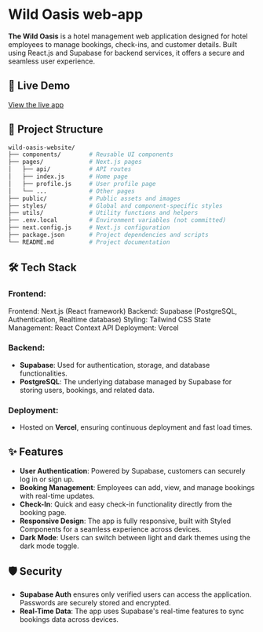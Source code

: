 # Wild Oasis web-app

**The Wild Oasis** is a hotel management web application designed for hotel employees to manage bookings, check-ins, and customer details. Built using React.js and Supabase for backend services, it offers a secure and seamless user experience.

## 🔗 Live Demo
[View the live app](#)

## 📂 Project Structure
```bash
wild-oasis-website/
├── components/        # Reusable UI components
├── pages/             # Next.js pages
│   ├── api/           # API routes
│   ├── index.js       # Home page
│   ├── profile.js     # User profile page
│   └── ...            # Other pages
├── public/            # Public assets and images
├── styles/            # Global and component-specific styles
├── utils/             # Utility functions and helpers
├── .env.local         # Environment variables (not committed)
├── next.config.js     # Next.js configuration
├── package.json       # Project dependencies and scripts
└── README.md          # Project documentation
```

## 🛠️ Tech Stack

### Frontend:
Frontend: Next.js (React framework)
Backend: Supabase (PostgreSQL, Authentication, Realtime database)
Styling: Tailwind CSS
State Management: React Context API
Deployment: Vercel

### Backend:
- **Supabase**: Used for authentication, storage, and database functionalities.
- **PostgreSQL**: The underlying database managed by Supabase for storing users, bookings, and related data.

### Deployment:
- Hosted on **Vercel**, ensuring continuous deployment and fast load times.


## ✨ Features

- **User Authentication**: Powered by Supabase, customers can securely log in or sign up.
- **Booking Management**: Employees can add, view, and manage bookings with real-time updates.
- **Check-In**: Quick and easy check-in functionality directly from the booking page.
- **Responsive Design**: The app is fully responsive, built with Styled Components for a seamless experience across devices.
- **Dark Mode**: Users can switch between light and dark themes using the dark mode toggle.


## 🛡️ Security

- **Supabase Auth** ensures only verified users can access the application. Passwords are securely stored and encrypted.
- **Real-Time Data**: The app uses Supabase's real-time features to sync bookings data across devices.


